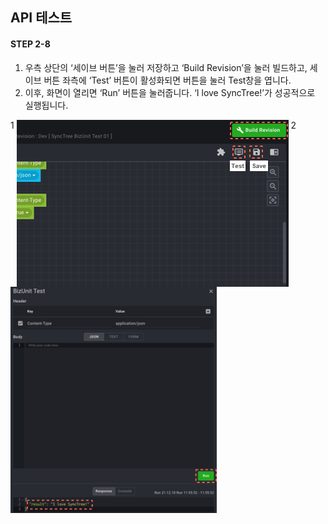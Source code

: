 ## API 테스트

#### STEP 2-8

1. 우측 상단의 ‘세이브 버튼’을 눌러 저장하고 ‘Build Revision’을 눌러 빌드하고, 세이브 버튼 좌측에 ‘Test’ 버튼이 활성화되면 버튼을 눌러 Test창을 엽니다.
2. 이후, 화면이 열리면 ‘Run’ 버튼을 눌러줍니다. ‘I love SyncTree!’가 성공적으로 실행됩니다.

<div class='img-container'>
    <span style='top: -36px;left: 0px;'>1</span>
    <img src='../../img/howtouse/step2-8-1.png' style='vertical-align: top;' />
    <span style='top: -36px;left: 440px;'>2</span>
    <img src='../../img/howtouse/step2-8-2.png' style='height: 362px;' />
</div>
